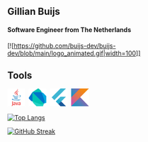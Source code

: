 ## Gillian Buijs
#### Software Engineer from The Netherlands

[![https://github.com/buijs-dev/buijs-dev/blob/main/logo_animated.gif|width=100]]

## Tools

<div>
  <img src="https://github.com/devicons/devicon/blob/master/icons/java/java-original-wordmark.svg" title="Java" alt="Java" width="40" height="40"/>&nbsp;
  <img src="https://github.com/devicons/devicon/blob/master/icons/dart/dart-original.svg" title="Dart" alt="Dart" width="40" height="40"/>&nbsp;
  <img src="https://github.com/devicons/devicon/blob/master/icons/flutter/flutter-original.svg" title="Flutter" alt="Flutter" width="40" height="40"/>&nbsp;
      <img src="https://github.com/devicons/devicon/blob/master/icons/kotlin/kotlin-original.svg" title="Kotlin" alt="Kotlin" width="40" height="40"/>&nbsp;
</div>

[![Top Langs](https://github-readme-stats.vercel.app/api/top-langs/?username=buijs-dev&hide=Ruby,Shell&layout=compact&theme=tokyonight)](https://github.com/buijs-dev/github-readme-stats)

[![GitHub Streak](http://github-readme-streak-stats.herokuapp.com?user=buijs-dev&theme=tokyonight)](https://git.io/streak-stats)

<!-- 
Source for images: https://github.com/devicons/devicon/tree/master/icons
Source for streak: http://github-readme-streak-stats.herokuapp.com/demo/
Source for languages: https://github.com/anuraghazra/github-readme-stats#themes
Here are some ideas to get you started:

- 🔭 I’m currently working on ...
- 🌱 I’m currently learning ...
- 👯 I’m looking to collaborate on ...
- 🤔 I’m looking for help with ...
- 💬 Ask me about ...
- 📫 How to reach me: ...
- 😄 Pronouns: ...
- ⚡ Fun fact: ...
-->
